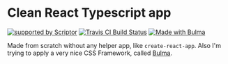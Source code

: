 # Clean React Typescript app
[![supported by Scriptor](https://img.shields.io/badge/supports%20by-Scriptor-orange.svg?colorB=e74c3c)](https://www.scriptor.me) [![Travis CI Build Status](https://img.shields.io/travis/actionsmile/poker.svg)](https://travis-ci.org/actionsmile/poker)
[![Made with Bulma](https://www.scriptor.me/badges/bulma.png)](https://bulma.io)

Made from scratch without any helper app, like `create-react-app`.
Also I'm trying to apply a very nice CSS Framework, called [Bulma](https://bulma.io).